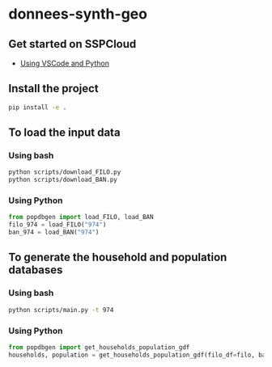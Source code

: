 # donnees-synth-geo

## Get started on SSPCloud
- [Using VSCode and Python](https://datalab.sspcloud.fr/launcher/ide/vscode-python?name=vscode-python&version=2.2.4&s3=region-ec97c721&init.personalInit=«https%3A%2F%2Fraw.githubusercontent.com%2FInseeFrLab%2Fdata-reconstructio-from-tiles%2Frefs%2Fheads%2Fmain%2Finit-scripts%2Fvscode-python.sh»)

## Install the project
```sh
pip install -e .
```

## To load the input data

### Using bash
```sh
python scripts/download_FILO.py
python scripts/download_BAN.py
```

### Using Python
```python
from popdbgen import load_FILO, load_BAN
filo_974 = load_FILO("974")
ban_974 = load_BAN("974")
```


## To generate the household and population databases

### Using bash
```sh
python scripts/main.py -t 974
```

### Using Python
```python
from popdbgen import get_households_population_gdf
households, population = get_households_population_gdf(filo_df=filo, ban_df=ban)
```
